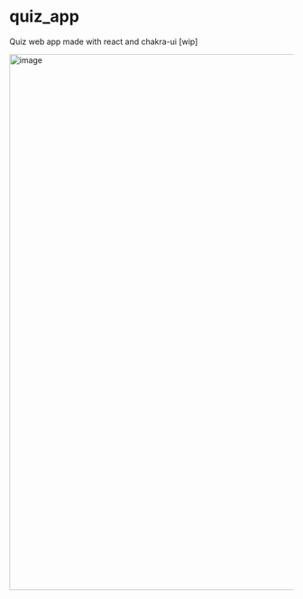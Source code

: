 # quiz_app
Quiz web app made with react and chakra-ui [wip]


<img width="952" alt="image" src="https://user-images.githubusercontent.com/38187170/209451290-31b423cc-d880-4c9e-b915-9da4e558ff31.png">
